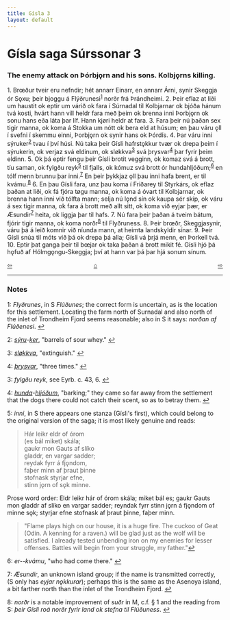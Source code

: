 ```yaml
---
title: Gísla 3
layout: default
---
```


# Gísla saga Súrssonar 3

### The enemy attack on Þórbj&#x1EB;rn and his sons. Kolbj&#x1EB;rns killing.

1\. Br&oelig;ður tveir eru nefndir; hét annarr Einarr, en annarr Árni, synir Skeggja ór S&#x1EB;xu; þeir bjoggu á Flýðrunesi<sup id="a1">[1](#myfootnote1)</sup> norðr frá Þrándheimi. 2. Þeir eflaz at liði um haustit ok eptir um várið ok fara í Súrnadal til Kolbjarnar ok bjóða hánum tvá kosti, hvárt hann vill heldr fara með þeim ok brenna inni Þorbj&#x1EB;rn ok sonu hans eða láta þar líf. Hann kj&oslash;ri heldr at fara. 3. Fara þeir nú þaðan sex tigir manna, ok koma á Stokka um nótt ok bera eld at húsum; en þau váru &#x1EB;ll í svefni í skemmu einni, Þorbj&#x1EB;rn ok synir hans ok Þórdís. 4. Þar váru inni sýruker<sup id="a2">[2](#myfootnote2)</sup> tvau í því húsi. Nú taka þeir Gísli hafrst&#x1EB;kkur tvær ok drepa þeim í sýrukerin, ok verjaz svá eldinum, ok sl&oslash;kkva<sup id="a3">[3](#myfootnote3)</sup> svá þrysvar<sup id="a4">[4](#myfootnote4)</sup> þar fyrir þeim eldinn. 5. Ok þá eptir fengu þeir Gísli brotit vegginn, ok komaz svá á brott, tíu saman, ok fylgðu reyk<sup id="a5">[5](#myfootnote5)</sup> til fjalls, ok kómuz svá brott ór hundahljóðum;<sup id="a6">[6](#myfootnote6)</sup> en tólf menn brunnu þar inni.<sup id="a7">[7](#myfootnote7)</sup> En þeir þykkjaz &#x1EB;ll þau inni hafa brent, er til kvámu.<sup id="a8">[8](#myfootnote8)</sup> 6. En þau Gísli fara, unz þau koma í Friðarey til Styrkárs, ok eflaz þaðan at liði, ok fá fjóra t&oslash;gu manna, ok koma á óvart til Kolbjarnar, ok brenna hann inni við tólfta mann; selja nú l&#x1EB;nd sín ok kaupa sér skip, ok váru á sex tigir manna, ok fara á brott með allt sitt, ok koma við eyjar þær, er Æsundir<sup id="a7">[7](#myfootnote7)</sup> heita, ok liggja þar til hafs. 7. Nú fara þeir þaðan á tveim bátum, fjórir tigir manna, ok koma norðr<sup id="a8">[8](#myfootnote8)</sup> til Flyðruness. 8. Þeir br&oelig;ðr, Skeggjasynir, váru þá á leið komnir við níunda mann, at heimta landskyldir sínar. 9. Þeir Gísli snúa til móts við þá ok drepa þá alla; Gísli vá þrjá menn, en Þorkell tvá. 10. Eptir þat ganga þeir til b&oelig;jar ok taka þaðan á brott mikit fé. Gísli hjó þá h&#x1EB;fuð af Hólmg&#x1EB;ngu-Skeggja; því at hann var þá þar hjá sonum sínum.

<div style="float: left"><a href="http://rcblack.net/Gisla_saga/Gisla_2">⇦</a></div>
<div style="float: right"><a href="http://rcblack.net/Gisla_saga/Gisla_4">⇨</a></div>
<div style="margin: 0 auto; width: 100px;"><a href="http://rcblack.net/Gisla_saga/Gisla_home">&#8962;</a></div>

---

### Notes

<a name="myfootnote1" id="f1">1</a>:
 _Flyðrunes_, in S _Flúðunes_; the correct form is uncertain, as is the location for this settlement. Locating the farm north of Surnadal and also north of the inlet of Trondheim Fjord seems reasonable; also in S it says: _norðan af Flúðenesi_.
[↩](#a1)

<a name="myfootnote2" id="f2">2</a>:
 [_sýru_](http://web.ff.cuni.cz/cgi-bin/uaa_slovnik/gmc_search_v3?cmd=viewthis&id=cv:b0616:5)-[_ker_](http://web.ff.cuni.cz/cgi-bin/uaa_slovnik/gmc_search_v3?cmd=viewthis&id=cv:b0337:12), "barrels of sour whey."
[↩](#a2)

<a name="myfootnote3" id="f3">3</a>:
[_sløkkva_](http://web.ff.cuni.cz/cgi-bin/uaa_slovnik/gmc_search_v3?cmd=viewthis&id=cv:b0570:23), "extinguish."
[↩](#a3)

<a name="myfootnote4" id="f4">4</a>:
[_þrysvar_](http://web.ff.cuni.cz/cgi-bin/uaa_slovnik/gmc_search_v3?cmd=viewthis&id=cv:b0747:45), "three times."
[↩](#a4)

<a name="myfootnote3" id="f3">3</a>:
 _fylgðu reyk_, see Eyrb. c. 43, 6.
[↩](#a3)

<a name="myfootnote4" id="f4">4</a>:
 [_hunda_](http://web.ff.cuni.cz/cgi-bin/uaa_slovnik/gmc_search_v3?cmd=viewthis&id=cv:b0292:22)-[_hljóðum_](http://web.ff.cuni.cz/cgi-bin/uaa_slovnik/gmc_search_v3?cmd=viewthis&id=cv:b0271:23), "barking;" they came so far away from the settlement that the dogs there could not catch their scent, so as to betray them.
[↩](#a4)

<a name="myfootnote5" id="f5">5</a>:
 _inni_, in S there appears one stanza (Gísli's first), which could belong to the original version of the saga; it is most likely genuine and reads:

>Hár leikr eldr of órom   
>(es bál miket) skála;   
>gaukr mon Gauts af slíko   
>gladdr, en vargar sadder;   
>reydak fyrr á fj&#x1EB;ndom,   
>faþer minn af þraut þinne   
>stofnask styrjar efne,   
>stinn j&#x1EB;rn of s&#x1EB;k minne.   

Prose word order: Eldr leikr hár of órom skála; miket bál es; gaukr Gauts mon gladdr af slíko en vargar sadder; reyndak fyrr stinn j&#x1EB;rn á fj&#x1EB;ndom of minne s&#x1EB;k; styrjar efne stofnask af þraut þinne, faþer minn.

>"Flame plays high on our house, it is a huge fire.
>The cuckoo of Geat (Odin. A kenning for a raven.) will be glad just as the wolf will be satisfied.
>I already tested unbending iron on my enemies for lesser offenses. 
>Battles will begin from your struggle, my father."[↩](#a5)

<a name="myfootnote6" id="f6">6</a>:
 _er--kvámu_, "who had come there."
[↩](#a6)

<a name="myfootnote7" id="f7">7</a>:
 _Æsundir_, an unknown island group; if the name is transmitted correctly, (S only has _eyjar n&#x1EB;kkurar_); perhaps this is the same as the Asenoya island, a bit farther north than the inlet of the Trondheim Fjord.
[↩](#a7)

<a name="myfootnote8" id="f8">8</a>:
 _norðr_ is a notable improvement of _suðr_ in M, c.f. &sect; 1 and the reading from S: _þeir Gísli roá norðr fyrir land ok stefna til Flúðuness_.
[↩](#a8)
